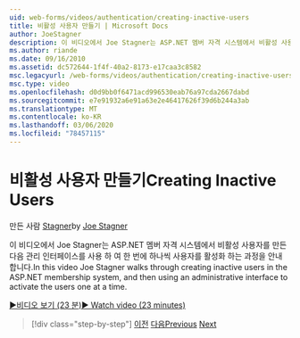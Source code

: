```yaml
---
uid: web-forms/videos/authentication/creating-inactive-users
title: 비활성 사용자 만들기 | Microsoft Docs
author: JoeStagner
description: 이 비디오에서 Joe Stagner는 ASP.NET 멤버 자격 시스템에서 비활성 사용자를 만든 다음 관리 인터페이스를 사용 하 여 사용자를 활성화 하는 과정을 안내 합니다.
ms.author: riande
ms.date: 09/16/2010
ms.assetid: dc572644-1f4f-40a2-8173-e17caa3c8582
msc.legacyurl: /web-forms/videos/authentication/creating-inactive-users
msc.type: video
ms.openlocfilehash: d0d9bb0f6471acd996530eab76a97cda2667dabd
ms.sourcegitcommit: e7e91932a6e91a63e2e46417626f39d6b244a3ab
ms.translationtype: MT
ms.contentlocale: ko-KR
ms.lasthandoff: 03/06/2020
ms.locfileid: "78457115"
---
```

# <a name="creating-inactive-users"></a><span data-ttu-id="33ef4-103">비활성 사용자 만들기</span><span class="sxs-lookup"><span data-stu-id="33ef4-103">Creating Inactive Users</span></span>

<span data-ttu-id="33ef4-104">만든 사람 [Stagner](https://github.com/JoeStagner)</span><span class="sxs-lookup"><span data-stu-id="33ef4-104">by [Joe Stagner](https://github.com/JoeStagner)</span></span>

<span data-ttu-id="33ef4-105">이 비디오에서 Joe Stagner는 ASP.NET 멤버 자격 시스템에서 비활성 사용자를 만든 다음 관리 인터페이스를 사용 하 여 한 번에 하나씩 사용자를 활성화 하는 과정을 안내 합니다.</span><span class="sxs-lookup"><span data-stu-id="33ef4-105">In this video Joe Stagner walks through creating inactive users in the ASP.NET membership system, and then using an administrative interface to activate the users one at a time.</span></span>

[<span data-ttu-id="33ef4-106">&#9654;비디오 보기 (23 분)</span><span class="sxs-lookup"><span data-stu-id="33ef4-106">&#9654; Watch video (23 minutes)</span></span>](https://channel9.msdn.com/Blogs/ASP-NET-Site-Videos/creating-inactive-users)

> [!div class="step-by-step"]
> <span data-ttu-id="33ef4-107">[이전](simple-web-service-authentication.md)
> [다음](sql-injection-defense.md)</span><span class="sxs-lookup"><span data-stu-id="33ef4-107">[Previous](simple-web-service-authentication.md)
[Next](sql-injection-defense.md)</span></span>
